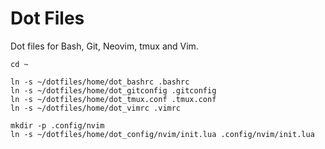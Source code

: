 # Dot Files

Dot files for Bash, Git, Neovim, tmux and Vim.

```
cd ~

ln -s ~/dotfiles/home/dot_bashrc .bashrc
ln -s ~/dotfiles/home/dot_gitconfig .gitconfig
ln -s ~/dotfiles/home/dot_tmux.conf .tmux.conf
ln -s ~/dotfiles/home/dot_vimrc .vimrc

mkdir -p .config/nvim
ln -s ~/dotfiles/home/dot_config/nvim/init.lua .config/nvim/init.lua
```
